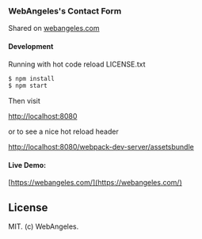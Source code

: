 ### WebAngeles's Contact Form

Shared on [webangeles.com](webangeles.com) 

#### Development

Running with hot code reload LICENSE.txt

``` bash
$ npm install
$ npm start
```

Then visit

[http://localhost:8080](http://localhost:8080)

or to see a nice hot reload header

[http://localhost:8080/webpack-dev-server/assetsbundle](http://localhost:8080/webpack-dev-server/assetsbundle)

#### Live Demo:

[https://webangeles.com/](https://webangeles.com/)

## License 

MIT. (c) WebAngeles.
